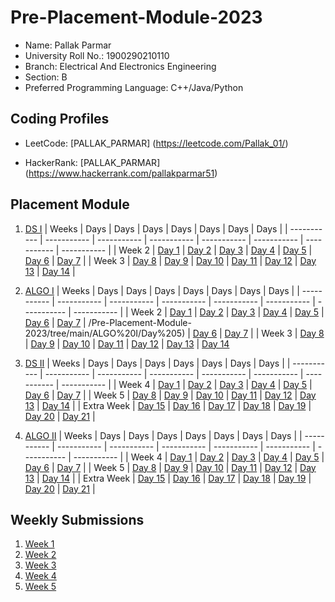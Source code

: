 # Pre-Placement-Module-2023

- Name: Pallak Parmar
- University Roll No.: 1900290210110
- Branch: Electrical And Electronics Engineering
- Section: B
- Preferred Programming Language: C++/Java/Python

## Coding Profiles
- LeetCode:  [PALLAK_PARMAR] (https://leetcode.com/Pallak_01/)
              
- HackerRank: [PALLAK_PARMAR] (https://www.hackerrank.com/pallakparmar51)
              

## Placement Module
1. [DS I](https://github.com/pallak-delta2/Pre-Placement-Module-2023/tree/main/DS%20I)
    | Weeks | Days | Days | Days | Days | Days | Days | Days |
    | ----------- | ----------- | ----------- | ----------- | ----------- | ----------- | ----------- | ----------- | 
    | Week 2 | [Day 1](https://github.com/pallak-delta2/Pre-Placement-Module-2023/tree/main/DS%20I/Day%201) | [Day 2](https://github.com/pallak-delta2/Pre-Placement-Module-2023/tree/main/DS%20I/Day%202) | [Day 3](https://github.com/pallak-delta2/Pre-Placement-Module-2023/tree/main/DS%20I/Day%203) | [Day 4](https://github.com/pallak-delta2/Pre-Placement-Module-2023/tree/main/DS%20I/Day%204) | [Day 5](https://github.com/pallak-delta2/Pre-Placement-Module-2023/tree/main/DS%20I/Day%205) | [Day 6](https://github.com/pallak-delta2/Pre-Placement-Module-2023/tree/main/DS%20I/Day%206) | [Day 7](https://github.com/pallak-delta2/Pre-Placement-Module-2023/tree/main/DS%20I/Day%207) |
    | Week 3 | [Day 8](https://github.com/pallak-delta2/Pre-Placement-Module-2023/tree/main/DS%20I/Day%208) | [Day 9](https://github.com/pallak-delta2/Pre-Placement-Module-2023/tree/main/DS%20I/Day%209) | [Day 10](https://github.com/pallak-delta2/Pre-Placement-Module-2023/tree/main/DS%20I/Day%2010) | [Day 11](https://github.com/pallak-delta2/Pre-Placement-Module-2023/tree/main/DS%20I/Day%2011) | [Day 12](https://github.com/pallak-delta2/Pre-Placement-Module-2023/tree/main/DS%20I/Day%2012) | [Day 13](https://github.com/pallak-delta2/Pre-Placement-Module-2023/tree/main/DS%20I/Day%2013) | [Day 14](https://github.com/pallak-delta2/Pre-Placement-Module-2023/tree/main/DS%20I/Day%2014) |
    
2. [ALGO I](https://github.com/pallak-delta2/Pre-Placement-Module-2023/tree/main/ALGO%20I)
    | Weeks | Days | Days | Days | Days | Days | Days | Days |
    | ----------- | ----------- | ----------- | ----------- | ----------- | ----------- | ----------- | ----------- |
    | Week 2 | [Day 1](https://github.com/pallak-delta2/Pre-Placement-Module-2023/tree/main/ALGO%20I/Day%201) | [Day 2](https://github.com/pallak-delta2/Pre-Placement-Module-2023/tree/main/ALGO%20I/Day%202) | [Day 3](https://github.com/pallak-delta2/Pre-Placement-Module-2023/tree/main/ALGO%20I/Day%203) | [Day 4](https://github.com/pallak-delta2/Pre-Placement-Module-2023/tree/main/ALGO%20I/Day%204) | [Day 5](https://github.com/pallak-delta2/Pre-Placement-Module-2023/tree/main/ALGO%20I/Day%205) | [Day 6](https://github.com/pallak-delta2/Pre-Placement-Module-2023/tree/main/ALGO%20I/Day%206) | [Day 7](https://github.com/pallak-delta2/Pre-Placement-Module-2023/tree/main/ALGO%20I/Day%207) |
/Pre-Placement-Module-2023/tree/main/ALGO%20I/Day%205) | [Day 6](https://github.com/pallak-delta2/Pre-Placement-Module-2023/tree/main/ALGO%20I/Day%206) | [Day 7](https://github.com/pallak-delta2/Pre-Placement-Module-2023/tree/main/ALGO%20I/Day%207) |
    | Week 3 | [Day 8](https://github.com/pallak-delta2/Pre-Placement-Module-2023/tree/main/ALGO%20I/Day%208) | [Day 9](https://github.com/pallak-delta2/Pre-Placement-Module-2023/tree/main/ALGO%20I/Day%209) | [Day 10](https://github.com/pallak-delta2/Pre-Placement-Module-2023/tree/main/ALGO%20I/Day%2010) | [Day 11](https://github.com/pallak-delta2/Pre-Placement-Module-2023/tree/main/ALGO%20I/Day%2011) | [Day 12](https://github.com/pallak-delta2/Pre-Placement-Module-2023/tree/main/ALGO%20I/Day%2012) | [Day 13](https://github.com/pallak-delta2/Pre-Placement-Module-2023/tree/main/ALGO%20I/Day%2013) | [Day 14](https://github.com/pallak-delta2/Pre-Placement-Module-2023/tree/main/ALGO%20I/Day%2014)  
    
3. [DS II](https://github.com/pallak-delta2/Pre-Placement-Module-2023/tree/main/DS%20II)
    | Weeks | Days | Days | Days | Days | Days | Days | Days |
    | ----------- | ----------- | ----------- | ----------- | ----------- | ----------- | ----------- | ----------- |
    | Week 4 | [Day 1](https://github.com/pallak-delta2/Pre-Placement-Module-2023/tree/main/DS%20II/Day%201) | [Day 2](https://github.com/pallak-delta2/Pre-Placement-Module-2023/tree/main/DS%20II/Day%202) | [Day 3](https://github.com/pallak-delta2/Pre-Placement-Module-2023/tree/main/DS%20II/Day%203) | [Day 4](https://github.com/pallak-delta2/Pre-Placement-Module-2023/tree/main/DS%20II/Day%204) | [Day 5](https://github.com/pallak-delta2/Pre-Placement-Module-2023/tree/main/DS%20II/Day%205) | [Day 6](https://github.com/pallak-delta2/Pre-Placement-Module-2023/tree/main/DS%20II/Day%206) | [Day 7](https://github.com/pallak-delta2/Pre-Placement-Module-2023/tree/main/DS%20II/Day%207) | 
    | Week 5 | [Day 8](https://github.com/pallak-delta2/Pre-Placement-Module-2023/tree/main/DS%20II/Day%208) | [Day 9](https://github.com/pallak-delta2/Pre-Placement-Module-2023/tree/main/DS%20II/Day%209) | [Day 10](https://github.com/pallak-delta2/Pre-Placement-Module-2023/tree/main/DS%20II/Day%2010) | [Day 11](https://github.com/pallak-delta2/Pre-Placement-Module-2023/tree/main/DS%20II/Day%2011) | [Day 12](https://github.com/pallak-delta2/Pre-Placement-Module-2023/tree/main/DS%20II/Day%2012) | [Day 13](https://github.com/pallak-delta2/Pre-Placement-Module-2023/tree/main/DS%20II/Day%2013) | [Day 14](https://github.com/pallak-delta2/Pre-Placement-Module-2023/tree/main/DS%20II/Day%2014) |
    | Extra Week | [Day 15](https://github.com/pallak-delta2/Pre-Placement-Module-2023/tree/main/DS%20II/Day%2015) | [Day 16](https://github.com/pallak-delta2/Pre-Placement-Module-2023/tree/main/DS%20II/Day%2016) | [Day 17](https://github.com/pallak-delta2/Pre-Placement-Module-2023/tree/main/DS%20II/Day%2017) | [Day 18](https:pallak-delta2//github.com/pallak-delta2/Pre-Placement-Module-2023/tree/main/DS%20II/Day%2018) | [Day 19](https://github.com/pallak-delta2/Pre-Placement-Module-2023/tree/main/DS%20II/Day%2019) | [Day 20](https://github.com/pallak-delta2/Pre-Placement-Module-2023/tree/main/DS%20II/Day%2020) | [Day 21](https://github.com/pallak-delta2/Pre-Placement-Module-2023/tree/main/DS%20II/Day%2021) |
    
4. [ALGO II](https://github.com/pallak-delta2/Pre-Placement-Module-2023/tree/main/ALGO%20II)
    | Weeks | Days | Days | Days | Days | Days | Days | Days |
    | ----------- | ----------- | ----------- | ----------- | ----------- | ----------- | ----------- | ----------- |
    | Week 4 | [Day 1](https://github.com/pallak-delta2/Pre-Placement-Module-2023/tree/main/ALGO%20II/Day%201) | [Day 2](https://github.com/pallak-delta2/Pre-Placement-Module-2023/tree/main/ALGO%20II/Day%202) | [Day 3](https://github.com/pallak-delta2/Pre-Placement-Module-2023/tree/main/ALGO%20II/Day%203) | [Day 4](https://github.com/pallak-delta2/Pre-Placement-Module-2023/tree/main/ALGO%20II/Day%204) | [Day 5](https://github.com/pallak-delta2/Pre-Placement-Module-2023/tree/main/ALGO%20II/Day%205) | [Day 6](https://github.com/pallak-delta2/Pre-Placement-Module-2023/tree/main/ALGO%20II/Day%206) | [Day 7](https://github.com/pallak-delta2/Pre-Placement-Module-2023/tree/main/ALGO%20II/Day%207) |
    | Week 5 | [Day 8](https://github.com/pallak-delta2/Pre-Placement-Module-2023/tree/main/ALGO%20II/Day%208) | [Day 9](https://github.com/pallak-delta2/Pre-Placement-Module-2023/tree/main/ALGO%20II/Day%209) | [Day 10](https://github.com/pallak-delta2/Pre-Placement-Module-2023/tree/main/ALGO%20II/Day%2010) | [Day 11](https://github.com/pallak-delta2/Pre-Placement-Module-2023/tree/main/ALGO%20II/Day%2011) | [Day 12](https://github.com/pallak-delta2/Pre-Placement-Module-2023/tree/main/ALGO%20II/Day%2012) | [Day 13](https://github.com/pallak-delta2/Pre-Placement-Module-2023/tree/main/ALGO%20II/Day%2013) | [Day 14](https://github.com/pallak-delta2/Pre-Placement-Module-2023/tree/main/ALGO%20II/Day%2014) |
    | Extra Week | [Day 15](https://github.com/pallak-delta2/Pre-Placement-Module-2023/tree/main/ALGO%20II/Day%2015) | [Day 16](https://github.com/pallak-delta2/Pre-Placement-Module-2023/tree/main/ALGO%20II/Day%2016) | [Day 17](https://github.com/pallak-delta2/Pre-Placement-Module-2023/tree/main/ALGO%20II/Day%2017) | [Day 18](https://github.com/pallak-delta2/Pre-Placement-Module-2023/tree/main/ALGO%20II/Day%2018) | [Day 19](https://github.com/pallak-delta2/Pre-Placement-Module-2023/tree/main/ALGO%20II/Day%2019) | [Day 20](https://github.com/pallak-delta2/Pre-Placement-Module-2023/tree/main/ALGO%20II/Day%2020) | [Day 21](https://github.com/pallak-delta2/Pre-Placement-Module-2023/tree/main/ALGO%20II/Day%2021) |

## Weekly Submissions
1. [Week 1](https://github.com/pallak-delta2/Pre-Placement-Module-2023/tree/main/Weekly%20Submissions/Week%201)
2. [Week 2](https://github.com/pallak-delta2/Pre-Placement-Module-2023/tree/main/Weekly%20Submissions/Week%202)
3. [Week 3](https://github.com/pallak-delta2/Pre-Placement-Module-2023/tree/main/Weekly%20Submissions/Week%203)
4. [Week 4](https://github.com/pallak-delta2/Pre-Placement-Module-2023/tree/main/Weekly%20Submissions/Week%204)
5. [Week 5](https://github.com/pallak-delta2/Pre-Placement-Module-2023/tree/main/Weekly%20Submissions/Week%205)
